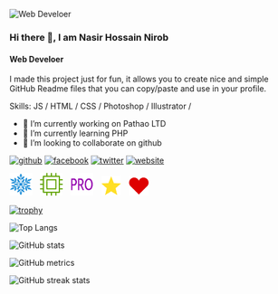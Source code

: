 ![Web Develoer](https://scontent.fdac68-1.fna.fbcdn.net/v/t39.30808-6/368406586_2572057619611963_7421411078730185808_n.jpg?stp=dst-jpg_p720x720&_nc_cat=111&ccb=1-7&_nc_sid=5f2048&_nc_eui2=AeF3TRcHFuljlQSa8YoxvruLZypfCLsGhLZnKl8IuwaEtoZrI1Ej0eAmnUPcqpexfo3pR2K3vPuv_mGw_UNOqJFI&_nc_ohc=gGFMWwnS7-cAX8mR-d2&_nc_zt=23&_nc_ht=scontent.fdac68-1.fna&oh=00_AfAitgPy6QYk2sUGGB_WbE3RB0AJjviIt3VlTwH0ca0Mjw&oe=6603CDAD)

### Hi there 👋, I am Nasir Hossain Nirob
#### Web Develoer


I made this project just for fun, it allows you to create nice and simple GitHub Readme files that you can copy/paste and use in your profile.

Skills: JS / HTML / CSS / Photoshop / Illustrator /

- 🔭 I’m currently working on Pathao LTD 
- 🌱 I’m currently learning PHP 
- 👯 I’m looking to collaborate on github 


[<img src='https://cdn.jsdelivr.net/npm/simple-icons@3.0.1/icons/github.svg' alt='github' height='40'>](https://github.com/tespata)  [<img src='https://cdn.jsdelivr.net/npm/simple-icons@3.0.1/icons/facebook.svg' alt='facebook' height='40'>](https://www.facebook.com/nirob001)  [<img src='https://cdn.jsdelivr.net/npm/simple-icons@3.0.1/icons/twitter.svg' alt='twitter' height='40'>](https://twitter.com/nnirob001)  [<img src='https://cdn.jsdelivr.net/npm/simple-icons@3.0.1/icons/icloud.svg' alt='website' height='40'>](https://durgoom.rf.gd)  

<a href='https://archiveprogram.github.com/'><img src='https://raw.githubusercontent.com/acervenky/animated-github-badges/master/assets/acbadge.gif' width='40' height='40'></a> <a href='https://docs.github.com/en/developers'><img src='https://raw.githubusercontent.com/acervenky/animated-github-badges/master/assets/devbadge.gif' width='40' height='40'></a> <a href='https://github.com/pricing'><img src='https://raw.githubusercontent.com/acervenky/animated-github-badges/master/assets/pro.gif' width='40' height='40'></a> <a href='https://stars.github.com/'><img src='https://raw.githubusercontent.com/acervenky/animated-github-badges/master/assets/starbadge.gif' width='35' height='35'></a> <a href='https://docs.github.com/en/github/supporting-the-open-source-community-with-github-sponsors'><img src='https://raw.githubusercontent.com/acervenky/animated-github-badges/master/assets/sponsorbadge.gif' width='35' height='35'></a> 

[![trophy](https://github-profile-trophy.vercel.app/?username=tespata)](https://github.com/ryo-ma/github-profile-trophy)

![Top Langs](https://github-readme-stats.vercel.app/api/top-langs/?username=anuraghazra&layout=compact)

![GitHub stats](https://github-readme-stats.vercel.app/api?username=tespata&show_icons=true)    

![GitHub metrics](https://metrics.lecoq.io/tespata)  

![GitHub streak stats](https://streak-stats.demolab.com/?user=tespata)  

